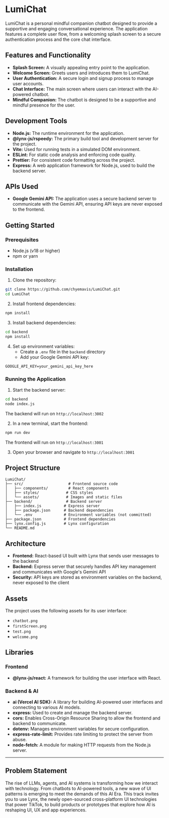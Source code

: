 # LumiChat

LumiChat is a personal mindful companion chatbot designed to provide a supportive and engaging conversational experience. The application features a complete user flow, from a welcoming splash screen to a secure authentication process and the core chat interface.

## Features and Functionality

- **Splash Screen:** A visually appealing entry point to the application.
- **Welcome Screen:** Greets users and introduces them to LumiChat.
- **User Authentication:** A secure login and signup process to manage user accounts.
- **Chat Interface:** The main screen where users can interact with the AI-powered chatbot.
- **Mindful Companion:** The chatbot is designed to be a supportive and mindful presence for the user.

## Development Tools

- **Node.js:** The runtime environment for the application.
- **@lynx-js/rspeedy:** The primary build tool and development server for the project.
- **Vite:** Used for running tests in a simulated DOM environment.
- **ESLint:** For static code analysis and enforcing code quality.
- **Prettier:** For consistent code formatting across the project.
- **Express:** A web application framework for Node.js, used to build the backend server.

## APIs Used

- **Google Gemini API:** The application uses a secure backend server to communicate with the Gemini API, ensuring API keys are never exposed to the frontend.

## Getting Started

### Prerequisites

- Node.js (v18 or higher)
- npm or yarn

### Installation

1. Clone the repository:

```bash
git clone https://github.com/chyemavis/LumiChat.git
cd LumiChat
```

2. Install frontend dependencies:

```bash
npm install
```

3. Install backend dependencies:

```bash
cd backend
npm install
```

4. Set up environment variables:
   - Create a `.env` file in the `backend` directory
   - Add your Google Gemini API key:

```env
GOOGLE_API_KEY=your_gemini_api_key_here
```

### Running the Application

1. Start the backend server:

```bash
cd backend
node index.js
```

The backend will run on `http://localhost:3002`

2. In a new terminal, start the frontend:

```bash
npm run dev
```

The frontend will run on `http://localhost:3001`

3. Open your browser and navigate to `http://localhost:3001`

## Project Structure

```
LumiChat/
├── src/                    # Frontend source code
│   ├── components/         # React components
│   ├── styles/            # CSS styles
│   └── assets/            # Images and static files
├── backend/               # Backend server
│   ├── index.js          # Express server
│   ├── package.json      # Backend dependencies
│   └── .env              # Environment variables (not committed)
├── package.json          # Frontend dependencies
├── lynx.config.js        # Lynx configuration
└── README.md
```

## Architecture

- **Frontend:** React-based UI built with Lynx that sends user messages to the backend
- **Backend:** Express server that securely handles API key management and communicates with Google's Gemini API
- **Security:** API keys are stored as environment variables on the backend, never exposed to the client

## Assets

The project uses the following assets for its user interface:

- `chatbot.png`
- `firstScreen.png`
- `test.png`
- `welcome.png`

## Libraries

### Frontend

- **@lynx-js/react:** A framework for building the user interface with React.

### Backend & AI

- **ai (Vercel AI SDK):** A library for building AI-powered user interfaces and connecting to various AI models.
- **express:** Used to create and manage the backend server.
- **cors:** Enables Cross-Origin Resource Sharing to allow the frontend and backend to communicate.
- **dotenv:** Manages environment variables for secure configuration.
- **express-rate-limit:** Provides rate limiting to protect the server from abuse.
- **node-fetch:** A module for making HTTP requests from the Node.js server.

---

## Problem Statement

The rise of LLMs, agents, and AI systems is transforming how we interact with technology. From chatbots to AI-powered tools, a new wave of UI patterns is emerging to meet the demands of this AI Era.
This track invites you to use Lynx, the newly open-sourced cross-platform UI technologies that power TikTok, to build products or prototypes that explore how AI is reshaping UI, UX and app experiences.
